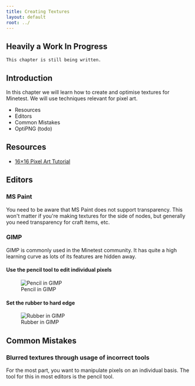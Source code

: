 ```yaml
---
title: Creating Textures
layout: default
root: ../
---
```


<div class="notice">
	<h2>Heavily a Work In Progress</h2>

	This chapter is still being written.
</div>


## Introduction

In this chapter we will learn how to create and optimise textures for
Minetest. We will use techniques relevant for pixel art.

* Resources
* Editors
* Common Mistakes
* OptiPNG (todo)

## Resources

* [16×16 Pixel Art Tutorial](http://www.photonstorm.com/art/tutorials-art/16x16-pixel-art-tutorial)

## Editors

### MS Paint

You need to be aware that MS Paint does not support transparency.
This won't matter if you're making textures for the side of nodes,
but generally you need transparency for craft items, etc.

### GIMP

GIMP is commonly used in the Minetest community. It has quite a high
learning curve as lots of its features are hidden away.

#### Use the pencil tool to edit individual pixels

<figure>
	<img src="{{ page.root }}/static/pixel_art_gimp_pencil.png" alt="Pencil in GIMP">
	<figcaption>
		Pencil in GIMP
	</figcaption>
</figure>

#### Set the rubber to hard edge

<figure>
	<img src="{{ page.root }}/static/pixel_art_gimp_rubber.png" alt="Rubber in GIMP">
	<figcaption>
		Rubber in GIMP
	</figcaption>
</figure>

## Common Mistakes

### Blurred textures through usage of incorrect tools

For the most part, you want to manipulate pixels on an individual basis.
The tool for this in most editors is the pencil tool.

